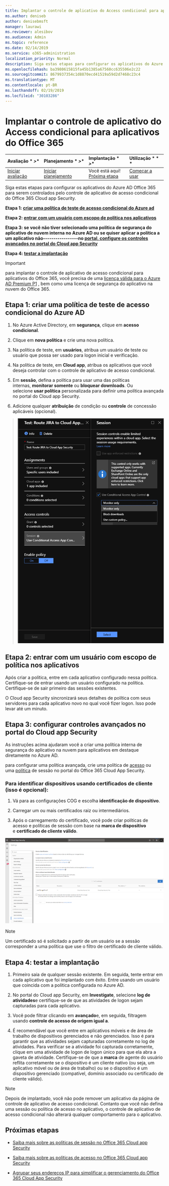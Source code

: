 ```yaml
---
title: Implantar o controle de aplicativo do Access condicional para aplicativos do Office 365
ms.author: deniseb
author: denisebmsft
manager: laurawi
ms.reviewer: alesibov
ms.audience: Admin
ms.topic: reference
ms.date: 02/14/2019
ms.service: o365-administration
localization_priority: Normal
description: Siga estas etapas para configurar os aplicativos do Azure AD Office 365 para serem controlados pelo controle de aplicativo de acesso condicional do Office 365 Cloud app Security.
ms.openlocfilehash: ba3980615815fa45b1385a67560cc635506e2c22
ms.sourcegitcommit: 8679937354c1d8870ecd41519a59d2d7468c23c4
ms.translationtype: MT
ms.contentlocale: pt-BR
ms.lasthandoff: 02/19/2019
ms.locfileid: "30103286"
---
```

# <a name="deploy-conditional-access-app-control-for-office-365-apps"></a>Implantar o controle de aplicativo do Access condicional para aplicativos do Office 365

|Avaliação * *\>**|Planejamento * *\>**|Implantação * *\>**|Utilização * * *|
|:-----|:-----|:-----|:-----|
|[Iniciar avaliação](office-365-cas-overview.md) <br/> |[Iniciar planejamento](get-ready-for-office-365-cas.md) <br/> |Você está aqui!  <br/> [Próxima etapa](ocas-session-policies.md) <br/> |[Começar a usar](utilization-activities-for-ocas.md) <br/> |

Siga estas etapas para configurar os aplicativos do Azure AD Office 365 para serem controlados pelo controle de aplicativo de acesso condicional do Office 365 Cloud app Security.

**Etapa 1: [criar uma política de teste de acesso condicional do Azure ad](#step-1-create-an-azure-ad-conditional-access-test-policy)**

**Etapa 2: [entrar com um usuário com escopo de política nos aplicativos](#step-2-sign-in-with-a-user-scoped-to-the-policy-in-the-apps)**

**Etapa 3: se você não tiver selecionado uma política de segurança do aplicativo de nuvem interna no Azure AD ou se quiser aplicar a política a um aplicativo não-----------------no [portal, configure os controles avançados no portal do Cloud app Security](#step-3-configure-advanced-controls-in-the-cloud-app-security-portal)**

**Etapa 4: [testar a implantação](#step-4-test-the-deployment)**

> [!IMPORTANT]
> para implantar o controle de aplicativo de acesso condicional para aplicativos do Office 365, você precisa de uma [licença válida para o Azure AD Premium P1](https://docs.microsoft.com/azure/active-directory/license-users-groups) , bem como uma licença de segurança do aplicativo na nuvem do Office 365.

## <a name="step-1-create-an-azure-ad-conditional-access-test-policy"></a>Etapa 1: criar uma política de teste de acesso condicional do Azure AD 

1. No Azure Active Directory, em **segurança**, clique em **acesso condicional**.

2. Clique em **nova política** e crie uma nova política.

3. Na política de teste, em **usuários**, atribua um usuário de teste ou usuário que possa ser usado para logon inicial e verificação.

4. Na política de teste, em **Cloud app**, atribua os aplicativos que você deseja controlar com o controle de aplicativo de acesso condicional.

5. Em **sessão**, defina a política para usar uma das políticas internas, **monitorar somente** ou **bloquear downloads**. Ou selecione **usar política** personalizada para definir uma política avançada no portal do Cloud app Security.

6. Adicione qualquer **atribuição** de condição ou **controle** de concessão aplicáveis (opcional).

> ![Acesso condicional do Azure AD](media/image1.png)

## <a name="step-2-sign-in-with-a-user-scoped-to-the-policy-in-the-apps"></a>Etapa 2: entrar com um usuário com escopo de política nos aplicativos 

Após criar a política, entre em cada aplicativo configurado nessa política. Certifique-se de entrar usando um usuário configurado na política. Certifique-se de sair primeiro das sessões existentes.

O Cloud app Security sincronizará seus detalhes de política com seus servidores para cada aplicativo novo no qual você fizer logon. Isso pode levar até um minuto.

## <a name="step-3-configure-advanced-controls-in-the-cloud-app-security-portal"></a>Etapa 3: configurar controles avançados no portal do Cloud app Security 

As instruções acima ajudaram você a criar uma política interna de segurança do aplicativo na nuvem para aplicativos em destaque diretamente no Azure AD.

para configurar uma política avançada, crie uma política de [acesso](ocas-access-policies.md) ou uma [política](ocas-session-policies.md) de sessão no portal do Office 365 Cloud App Security.

### <a name="to-identify-devices-using-client-certificates-this-is-optional"></a>Para identificar dispositivos usando certificados de cliente (isso é opcional):

1. Vá para as configurações COG e escolha **identificação de dispositivo**.

2. Carregar um ou mais certificados raiz ou intermediários.

3. Após o carregamento do certificado, você pode criar políticas de acesso e políticas de sessão com base na **marca de dispositivo** e **certificado de cliente válido**.

![ID do dispositivo de controle de aplicativo de acesso condicional](media/image2.png)

> [!NOTE]
> Um certificado só é solicitado a partir de um usuário se a sessão corresponder a uma política que use o filtro de certificado de cliente válido.
> 
## <a name="step-4-test-the-deployment"></a>Etapa 4: testar a implantação 

1. Primeiro saia de qualquer sessão existente. Em seguida, tente entrar em cada aplicativo que foi implantado com êxito. Entre usando um usuário que coincida com a política configurada no Azure AD.

2. No portal do Cloud app Security, em **Investigate**, selecione **log de atividades**e certifique-se de que as atividades de logon sejam capturadas para cada aplicativo.

3. Você pode filtrar clicando em **avançado**e, em seguida, filtragem usando **controle de acesso de origem igual a**.

4. É recomendável que você entre em aplicativos móveis e de área de trabalho de dispositivos gerenciados e não gerenciados. Isso é para garantir que as atividades sejam capturadas corretamente no log de atividades. Para verificar se a atividade foi capturada corretamente, clique em uma atividade de logon de logon único para que ela abra a gaveta de atividade. Certifique-se de que a **marca** de agente do usuário reflita corretamente se o dispositivo é um cliente nativo (ou seja, um aplicativo móvel ou de área de trabalho) ou se o dispositivo é um dispositivo gerenciado (compatível, domínio associado ou certificado de cliente válido).

> [!NOTE]
> Depois de implantado, você não pode remover um aplicativo da página de controle de aplicativo de acesso condicional. Contanto que você não defina uma sessão ou política de acesso no aplicativo, o controle de aplicativo de acesso condicional não alterará qualquer comportamento para o aplicativo.

## <a name="next-steps"></a>Próximas etapas

- [Saiba mais sobre as políticas de sessão no Office 365 Cloud app Security](ocas-session-policies.md)

- [Saiba mais sobre as políticas de acesso no Office 365 Cloud app Security](ocas-access-policies.md) 

- [Agrupar seus endereços IP para simplificar o gerenciamento do Office 365 Cloud App Security](group-your-ip-addresses-in-ocas.md)